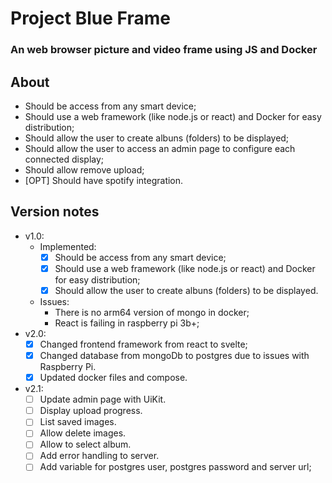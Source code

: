# Project Blue Frame
### An web browser picture and video frame using JS and Docker

## About

* Should be access from any smart device;
* Should use a web framework (like node.js or react) and Docker for easy distribution;
* Should allow the user to create albuns (folders) to be displayed;
* Should allow the user to access an admin page to configure each connected display;
* Should allow remove upload;
* [OPT] Should have spotify integration.

## Version notes

* v1.0:
  * Implemented:
    * [x] Should be access from any smart device;
    * [x] Should use a web framework (like node.js or react) and Docker for easy distribution;
    * [x] Should allow the user to create albuns (folders) to be displayed.
  * Issues:
    * There is no arm64 version of mongo in docker;
    * React is failing in raspberry pi 3b+;
* v2.0:
  * [x] Changed frontend framework from react to svelte;
  * [x] Changed database from mongoDb to postgres due to issues with Raspberry Pi.
  * [x] Updated docker files and compose.
* v2.1:
  * [ ] Update admin page with UiKit.
  * [ ] Display upload progress.
  * [ ] List saved images.
  * [ ] Allow delete images.
  * [ ] Allow to select album.
  * [ ] Add error handling to server.
  * [ ] Add variable for postgres user, postgres password and server url;

